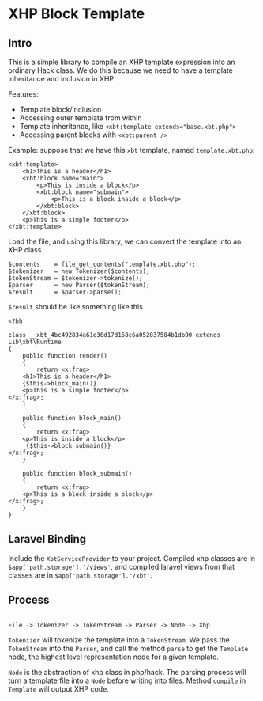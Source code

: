 # XHP Block Template

## Intro

This is a simple library to compile an XHP template expression into an ordinary
Hack class. We do this because we need to have a template inheritance and
inclusion in XHP.

Features:
- Template block/inclusion
- Accessing outer template from within
- Template inheritance, like `<xbt:template extends="base.xbt.php">`
- Accessing parent blocks with `<xbt:parent />`

Example: suppose that we have this `xbt` template, named `template.xbt.php`:
```
<xbt:template>
    <h1>This is a header</h1>
    <xbt:block name="main">
        <p>This is inside a block</p>
        <xbt:block name="submain">
            <p>This is a block inside a block</p>
        </xbt:block>
    </xbt:block>
    <p>This is a simple footer</p>
</xbt:template>
```

Load the file, and using this library, we can convert the template into an XHP
class
```
$contents    = file_get_contents("template.xbt.php");
$tokenizer   = new Tokenizer($contents);
$tokenStream = $tokenizer->tokenize();
$parser      = new Parser($tokenStream);
$result      = $parser->parse();
```

`$result` should be like something like this
```
<?hh

class __xbt_4bc492834a61e30d17d158c6a052837584b1db90 extends Lib\xbt\Runtime
{
    public function render()
    {
        return <x:frag>
    <h1>This is a header</h1>
    {$this->block_main()}
    <p>This is a simple footer</p>
</x:frag>;
    }

    public function block_main()
    {
        return <x:frag>
    <p>This is inside a block</p>
     {$this->block_submain()}
</x:frag>;
    }

    public function block_submain()
    {
        return <x:frag>
    <p>This is a block inside a block</p>
</x:frag>;
    }
}
```


## Laravel Binding

Include the `XbtServiceProvider` to your project. Compiled xhp classes are in
`$app['path.storage'].'/views'`, and compiled laravel views from that classes
are in `$app['path.storage'].'/xbt'`.


## Process

```

File -> Tokenizer -> TokenStream -> Parser -> Node -> Xhp

```

`Tokenizer` will tokenize the template into a `TokenStream`. We pass the
`TokenStream` into the `Parser`, and call the method `parse` to get the
`Template` node, the highest level representation node for a given template.

`Node` is the abstraction of xhp class in php/hack. The parsing process will
turn a template file into a `Node` before writing into files. Method `compile`
in `Template` will output XHP code.


